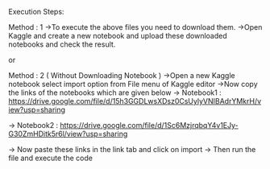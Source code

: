 Execution Steps:

Method : 1 
->To execute the above files you need to download them.
->Open Kaggle and create a new notebook and upload these downloaded notebooks and check the result.

or

Method : 2 ( Without Downloading Notebook )
->Open a new Kaggle notebook select import option from File menu of Kaggle editor
->Now copy the links of the notebooks which are given below 
-> Notebook1 : https://drive.google.com/file/d/15h3GGDLwsXDsz0CsUylyVNIBAdrYMkrH/view?usp=sharing

-> Notebook2 : https://drive.google.com/file/d/1Sc6MzjrqbqY4v1EJy-G30ZmHDitk5r6l/view?usp=sharing

-> Now paste these links in the link tab and click on import
-> Then run the file and execute the code
